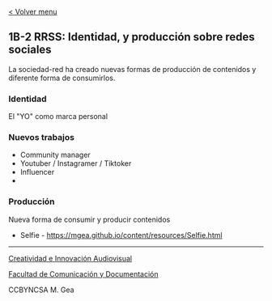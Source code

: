 [< Volver menu](./readme.md)

## 1B-2 RRSS: Identidad, y producción sobre redes sociales 

La sociedad-red ha creado nuevas formas de producción de contenidos y diferente forma de consumirlos. 


### Identidad 

El "YO" como marca personal  


### Nuevos trabajos 

- Community manager 
- Youtuber / Instagramer / Tiktoker
- Influencer
- 

### Producción 

Nueva forma de consumir y producir contenidos 

-  Selfie - https://mgea.github.io/content/resources/Selfie.html


















-----

[Creatividad e Innovación Audiovisual](https://www.ugr.es/estudiantes/grados/grado-comunicacion-audiovisual/creacion-difusion-nuevos-contenidos-audiovis)
 
[Facultad de Comunicación y Documentación](https://fcd.ugr.es/)

CCBYNCSA M. Gea

